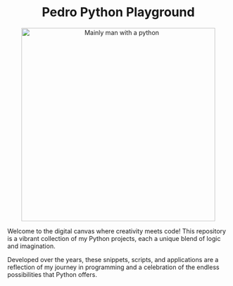 <h1 align="center">
  Pedro Python Playground
</h1>
<div align="center">
  <img alt="Mainly man with a python" src="https://www.mediastorehouse.com.au/p/164/head-keeper-snake-london-zoo-1896-32219284.jpg" width="440" />
</div>
<p>
<p/>
<p>
Welcome to the digital canvas where creativity meets code! This repository is a vibrant collection of my Python projects, each a unique blend of logic and imagination. 
</p>
<p>
Developed over the years, these snippets, scripts, and applications are a reflection of my journey in programming and a celebration of the endless possibilities that Python offers.
</p>

